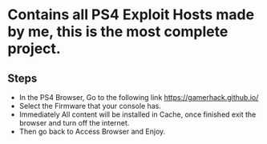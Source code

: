# Contains all PS4 Exploit Hosts made by me, this is the most complete project.

## Steps

- In the PS4 Browser, Go to the following link https://gamerhack.github.io/
- Select the Firmware that your console has.
- Immediately All content will be installed in Cache, once finished exit the browser and turn off the internet.
- Then go back to Access Browser and Enjoy.
